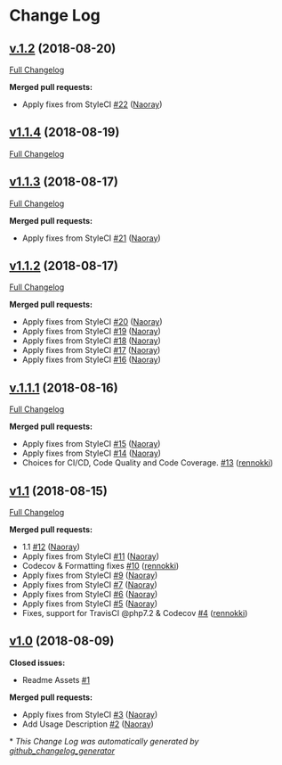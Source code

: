 # Change Log

## [v.1.2](https://github.com/naoray/laravel-package-maker/tree/v.1.2) (2018-08-20)
[Full Changelog](https://github.com/naoray/laravel-package-maker/compare/v1.1.4...v.1.2)

**Merged pull requests:**

- Apply fixes from StyleCI [\#22](https://github.com/Naoray/laravel-package-maker/pull/22) ([Naoray](https://github.com/Naoray))

## [v1.1.4](https://github.com/naoray/laravel-package-maker/tree/v1.1.4) (2018-08-19)
[Full Changelog](https://github.com/naoray/laravel-package-maker/compare/v1.1.3...v1.1.4)

## [v1.1.3](https://github.com/naoray/laravel-package-maker/tree/v1.1.3) (2018-08-17)
[Full Changelog](https://github.com/naoray/laravel-package-maker/compare/v1.1.2...v1.1.3)

**Merged pull requests:**

- Apply fixes from StyleCI [\#21](https://github.com/Naoray/laravel-package-maker/pull/21) ([Naoray](https://github.com/Naoray))

## [v1.1.2](https://github.com/naoray/laravel-package-maker/tree/v1.1.2) (2018-08-17)
[Full Changelog](https://github.com/naoray/laravel-package-maker/compare/v.1.1.1...v1.1.2)

**Merged pull requests:**

- Apply fixes from StyleCI [\#20](https://github.com/Naoray/laravel-package-maker/pull/20) ([Naoray](https://github.com/Naoray))
- Apply fixes from StyleCI [\#19](https://github.com/Naoray/laravel-package-maker/pull/19) ([Naoray](https://github.com/Naoray))
- Apply fixes from StyleCI [\#18](https://github.com/Naoray/laravel-package-maker/pull/18) ([Naoray](https://github.com/Naoray))
- Apply fixes from StyleCI [\#17](https://github.com/Naoray/laravel-package-maker/pull/17) ([Naoray](https://github.com/Naoray))
- Apply fixes from StyleCI [\#16](https://github.com/Naoray/laravel-package-maker/pull/16) ([Naoray](https://github.com/Naoray))

## [v.1.1.1](https://github.com/naoray/laravel-package-maker/tree/v.1.1.1) (2018-08-16)
[Full Changelog](https://github.com/naoray/laravel-package-maker/compare/v1.1...v.1.1.1)

**Merged pull requests:**

- Apply fixes from StyleCI [\#15](https://github.com/Naoray/laravel-package-maker/pull/15) ([Naoray](https://github.com/Naoray))
- Apply fixes from StyleCI [\#14](https://github.com/Naoray/laravel-package-maker/pull/14) ([Naoray](https://github.com/Naoray))
- Choices for CI/CD, Code Quality and Code Coverage. [\#13](https://github.com/Naoray/laravel-package-maker/pull/13) ([rennokki](https://github.com/rennokki))

## [v1.1](https://github.com/naoray/laravel-package-maker/tree/v1.1) (2018-08-15)
[Full Changelog](https://github.com/naoray/laravel-package-maker/compare/v1.0...v1.1)

**Merged pull requests:**

- 1.1 [\#12](https://github.com/Naoray/laravel-package-maker/pull/12) ([Naoray](https://github.com/Naoray))
- Apply fixes from StyleCI [\#11](https://github.com/Naoray/laravel-package-maker/pull/11) ([Naoray](https://github.com/Naoray))
- Codecov & Formatting fixes [\#10](https://github.com/Naoray/laravel-package-maker/pull/10) ([rennokki](https://github.com/rennokki))
- Apply fixes from StyleCI [\#9](https://github.com/Naoray/laravel-package-maker/pull/9) ([Naoray](https://github.com/Naoray))
- Apply fixes from StyleCI [\#7](https://github.com/Naoray/laravel-package-maker/pull/7) ([Naoray](https://github.com/Naoray))
- Apply fixes from StyleCI [\#6](https://github.com/Naoray/laravel-package-maker/pull/6) ([Naoray](https://github.com/Naoray))
- Apply fixes from StyleCI [\#5](https://github.com/Naoray/laravel-package-maker/pull/5) ([Naoray](https://github.com/Naoray))
- Fixes, support for TravisCI @php7.2 & Codecov [\#4](https://github.com/Naoray/laravel-package-maker/pull/4) ([rennokki](https://github.com/rennokki))

## [v1.0](https://github.com/naoray/laravel-package-maker/tree/v1.0) (2018-08-09)
**Closed issues:**

- Readme Assets [\#1](https://github.com/Naoray/laravel-package-maker/issues/1)

**Merged pull requests:**

- Apply fixes from StyleCI [\#3](https://github.com/Naoray/laravel-package-maker/pull/3) ([Naoray](https://github.com/Naoray))
- Add Usage Description [\#2](https://github.com/Naoray/laravel-package-maker/pull/2) ([Naoray](https://github.com/Naoray))



\* *This Change Log was automatically generated by [github_changelog_generator](https://github.com/skywinder/Github-Changelog-Generator)*